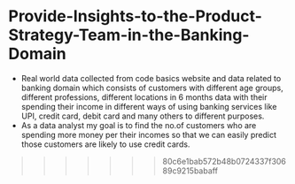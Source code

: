 # Provide-Insights-to-the-Product-Strategy-Team-in-the-Banking-Domain

- Real world data collected from code basics website and data related to banking domain which consists of customers with different age groups, different professions, different locations in 6 months data with their spending their income in different ways of using banking services like UPI, credit card, debit card and many others to different purposes. 
- As a data analyst my goal is to find the no.of customers who are spending more money per their incomes so that we can easily predict those customers are likely to use credit cards. 
>>>>>>> 80c6e1bab572b48b0724337f30689c9215babaff
